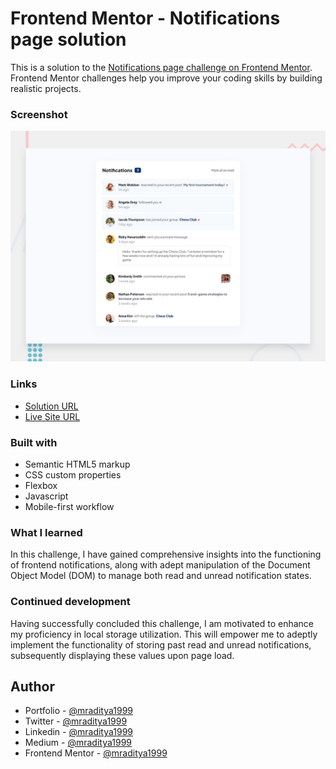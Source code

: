 # Frontend Mentor - Notifications page solution

This is a solution to the [Notifications page challenge on Frontend Mentor](https://www.frontendmentor.io/challenges/notifications-page-DqK5QAmKbC). Frontend Mentor challenges help you improve your coding skills by building realistic projects.

### Screenshot

[![Design preview for the Notifications page coding challenge](./design/desktop-preview.jpg)](https://fm-25-notifications-page.netlify.app)

### Links

- [Solution URL](https://www.frontendmentor.io/solutions/notifications-page-Zk-t5Qm8GV)
- [Live Site URL](https://fm-25-notifications-page.netlify.app)

### Built with

- Semantic HTML5 markup
- CSS custom properties
- Flexbox
- Javascript
- Mobile-first workflow

### What I learned

In this challenge, I have gained comprehensive insights into the functioning of frontend notifications, along with adept manipulation of the Document Object Model (DOM) to manage both read and unread notification states.

### Continued development

Having successfully concluded this challenge, I am motivated to enhance my proficiency in local storage utilization. This will empower me to adeptly implement the functionality of storing past read and unread notifications, subsequently displaying these values upon page load.

## Author

- Portfolio - [@mraditya1999](https://adityayadav-dev.netlify.app/)
- Twitter - [@mraditya1999](https://twitter.com/mraditya1999)
- Linkedin - [@mraditya1999](https://www.linkedin.com/in/mraditya1999/)
- Medium - [@mraditya1999](https://medium.com/@mraditya1999)
- Frontend Mentor - [@mraditya1999](https://www.frontendmentor.io/profile/Aditya-oss-creator)
